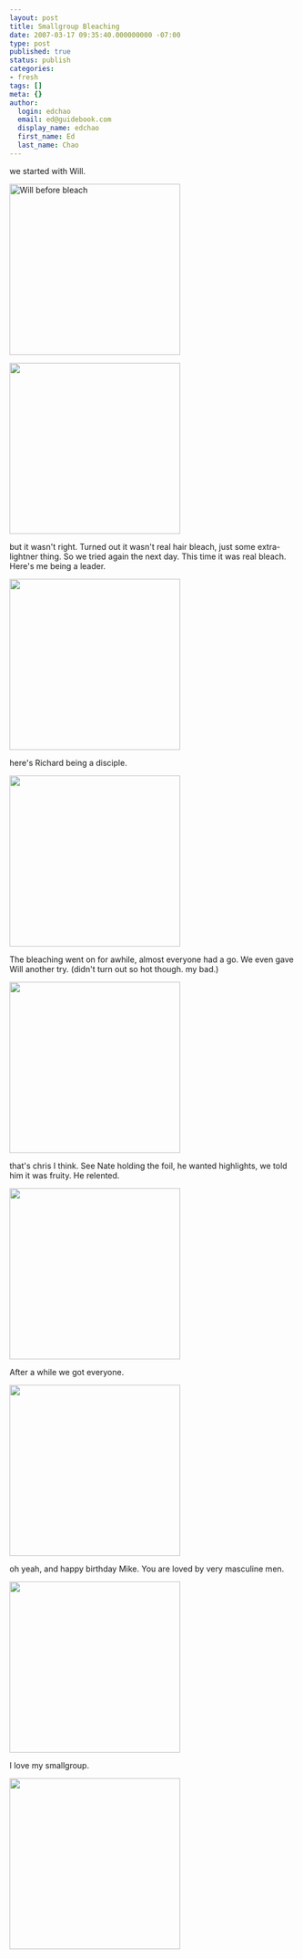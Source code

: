 ```yaml
---
layout: post
title: Smallgroup Bleaching
date: 2007-03-17 09:35:40.000000000 -07:00
type: post
published: true
status: publish
categories:
- fresh
tags: []
meta: {}
author:
  login: edchao
  email: ed@guidebook.com
  display_name: edchao
  first_name: Ed
  last_name: Chao
---
```

<p>we started with Will.</p>
<p><img src="{{ site.baseurl }}/assets/DSC01528.JPG" alt="Will before bleach" height="300" /></p>
<p><img src="{{ site.baseurl }}/assets/DSC01534.JPG" height="300" /></p>
<p>but it wasn't right. Turned out it wasn't real hair bleach, just some extra-lightner thing.  So we tried again the next day.  This time it was real bleach.  Here's me being a leader.</p>
<p><img src="{{ site.baseurl }}/assets/DSC01561.JPG" height="300" /></p>
<p>here's Richard being a disciple.</p>
<p><img src="{{ site.baseurl }}/assets/DSC01569.JPG" height="300" /></p>
<p>The bleaching went on for awhile, almost everyone had a go.  We even gave Will another try.  (didn't turn out so hot though. my bad.)</p>
<p><img src="{{ site.baseurl }}/assets/DSC01590.JPG" height="300" /></p>
<p>that's chris I think.  See Nate holding the foil, he wanted highlights, we told him it was fruity.  He relented.</p>
<p><img src="{{ site.baseurl }}/assets/DSC01601.JPG" height="300" /></p>
<p>After a while we got everyone.</p>
<p><img src="{{ site.baseurl }}/assets/DSC01634.JPG" height="300" /></p>
<p>oh yeah, and happy birthday Mike.  You are loved by very masculine men.</p>
<p><img src="{{ site.baseurl }}/assets/DSC01642.JPG" height="300" /></p>
<p>I love my smallgroup.</p>
<p><img src="{{ site.baseurl }}/assets/DSC01647.JPG" height="300" /></p>
